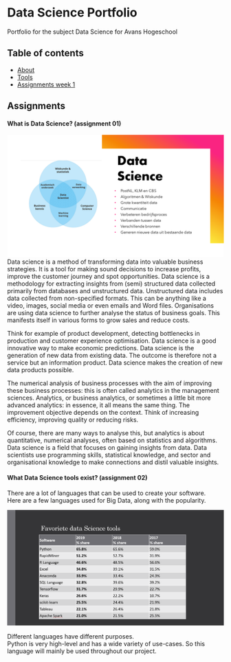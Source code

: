 # Data Science Portfolio

Portfolio for the subject Data Science for Avans Hogeschool

## Table of contents

* [About](#what-is-data-science-assignment-01)
* [Tools](#what-data-science-tools-exist-assignment-02)
* [Assignments week 1](week%201)

## Assignments

#### What is Data Science? (assignment 01)

![Data Science](data-science.png)
Data science is a method of transforming data into valuable business strategies. It is a tool for making sound decisions
to increase profits, improve the customer journey and spot opportunities.
Data science is a methodology for extracting insights from (semi) structured data collected primarily
from databases and unstructured data. Unstructured data includes data collected from non-specified formats. This can be
anything like a video, images, social media or even emails and Word files. Organisations are using data science to
further analyse the status of business goals. This manifests itself in various forms to grow sales and reduce costs.

Think for example of product development, detecting bottlenecks in production and customer experience optimisation. Data
science is a good innovative way to make economic predictions. Data science is the generation of new data from existing
data. The outcome is therefore not a service but an information product. Data science makes the creation of new data
products possible.

The numerical analysis of business processes with the aim of improving these business processes: this is often called
analytics in the management sciences. Analytics, or business analytics, or sometimes a little bit more advanced
analytics: in essence, it all means the same thing. The improvement objective depends on the context. Think of
increasing efficiency, improving quality or reducing risks.

Of course, there are many ways to analyse this, but analytics is about quantitative, numerical analyses, often based on
statistics and algorithms. Data science is a field that focuses on gaining insights from data. Data scientists use
programming skills, statistical knowledge, and sector and organisational knowledge to make connections and distil
valuable insights.

#### What Data Science tools exist? (assignment 02)

There are a lot of languages that can be used to create your software.\
Here are a few languages used for Big Data, along with the popularity.

![Tools](most-used-tools.png)

Different languages have different purposes.\
Python is very high-level and has a wide variety of use-cases. So this language will mainly be used throughout our
project.
